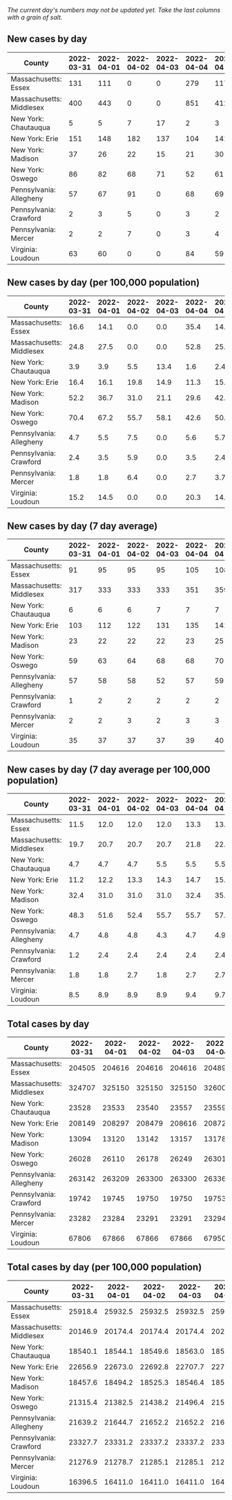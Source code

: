 _The current day's numbers may not be updated yet. Take the last columns with a grain of salt._
## New cases by day

| County | 2022-03-31 | 2022-04-01 | 2022-04-02 | 2022-04-03 | 2022-04-04 | 2022-04-05 | 2022-04-06 |
| --- | --- | --- | --- | --- | --- | --- | --- |
| Massachusetts: Essex | 131 | 111 | 0 | 0 | 279 | 117 |  |
| Massachusetts: Middlesex | 400 | 443 | 0 | 0 | 851 | 412 |  |
| New York: Chautauqua | 5 | 5 | 7 | 17 | 2 | 3 |  |
| New York: Erie | 151 | 148 | 182 | 137 | 104 | 141 |  |
| New York: Madison | 37 | 26 | 22 | 15 | 21 | 30 |  |
| New York: Oswego | 86 | 82 | 68 | 71 | 52 | 61 |  |
| Pennsylvania: Allegheny | 57 | 67 | 91 | 0 | 68 | 69 | 59 |
| Pennsylvania: Crawford | 2 | 3 | 5 | 0 | 3 | 2 | 3 |
| Pennsylvania: Mercer | 2 | 2 | 7 | 0 | 3 | 4 | 2 |
| Virginia: Loudoun | 63 | 60 | 0 | 0 | 84 | 59 | 66 |

## New cases by day (per 100,000 population)

| County | 2022-03-31 | 2022-04-01 | 2022-04-02 | 2022-04-03 | 2022-04-04 | 2022-04-05 | 2022-04-06 |
| --- | --- | --- | --- | --- | --- | --- | --- |
| Massachusetts: Essex | 16.6 | 14.1 | 0.0 | 0.0 | 35.4 | 14.8 |  |
| Massachusetts: Middlesex | 24.8 | 27.5 | 0.0 | 0.0 | 52.8 | 25.6 |  |
| New York: Chautauqua | 3.9 | 3.9 | 5.5 | 13.4 | 1.6 | 2.4 |  |
| New York: Erie | 16.4 | 16.1 | 19.8 | 14.9 | 11.3 | 15.3 |  |
| New York: Madison | 52.2 | 36.7 | 31.0 | 21.1 | 29.6 | 42.3 |  |
| New York: Oswego | 70.4 | 67.2 | 55.7 | 58.1 | 42.6 | 50.0 |  |
| Pennsylvania: Allegheny | 4.7 | 5.5 | 7.5 | 0.0 | 5.6 | 5.7 | 4.9 |
| Pennsylvania: Crawford | 2.4 | 3.5 | 5.9 | 0.0 | 3.5 | 2.4 | 3.5 |
| Pennsylvania: Mercer | 1.8 | 1.8 | 6.4 | 0.0 | 2.7 | 3.7 | 1.8 |
| Virginia: Loudoun | 15.2 | 14.5 | 0.0 | 0.0 | 20.3 | 14.3 | 16.0 |

## New cases by day (7 day average)

| County | 2022-03-31 | 2022-04-01 | 2022-04-02 | 2022-04-03 | 2022-04-04 | 2022-04-05 | 2022-04-06 |
| --- | --- | --- | --- | --- | --- | --- | --- |
| Massachusetts: Essex | 91 | 95 | 95 | 95 | 105 | 108 |  |
| Massachusetts: Middlesex | 317 | 333 | 333 | 333 | 351 | 359 |  |
| New York: Chautauqua | 6 | 6 | 6 | 7 | 7 | 7 |  |
| New York: Erie | 103 | 112 | 122 | 131 | 135 | 141 |  |
| New York: Madison | 23 | 22 | 22 | 22 | 23 | 25 |  |
| New York: Oswego | 59 | 63 | 64 | 68 | 68 | 70 |  |
| Pennsylvania: Allegheny | 57 | 58 | 58 | 52 | 57 | 59 | 59 |
| Pennsylvania: Crawford | 1 | 2 | 2 | 2 | 2 | 2 | 3 |
| Pennsylvania: Mercer | 2 | 2 | 3 | 2 | 3 | 3 | 3 |
| Virginia: Loudoun | 35 | 37 | 37 | 37 | 39 | 40 | 47 |

## New cases by day (7 day average per 100,000 population)

| County | 2022-03-31 | 2022-04-01 | 2022-04-02 | 2022-04-03 | 2022-04-04 | 2022-04-05 | 2022-04-06 |
| --- | --- | --- | --- | --- | --- | --- | --- |
| Massachusetts: Essex | 11.5 | 12.0 | 12.0 | 12.0 | 13.3 | 13.7 |  |
| Massachusetts: Middlesex | 19.7 | 20.7 | 20.7 | 20.7 | 21.8 | 22.3 |  |
| New York: Chautauqua | 4.7 | 4.7 | 4.7 | 5.5 | 5.5 | 5.5 |  |
| New York: Erie | 11.2 | 12.2 | 13.3 | 14.3 | 14.7 | 15.3 |  |
| New York: Madison | 32.4 | 31.0 | 31.0 | 31.0 | 32.4 | 35.2 |  |
| New York: Oswego | 48.3 | 51.6 | 52.4 | 55.7 | 55.7 | 57.3 |  |
| Pennsylvania: Allegheny | 4.7 | 4.8 | 4.8 | 4.3 | 4.7 | 4.9 | 4.9 |
| Pennsylvania: Crawford | 1.2 | 2.4 | 2.4 | 2.4 | 2.4 | 2.4 | 3.5 |
| Pennsylvania: Mercer | 1.8 | 1.8 | 2.7 | 1.8 | 2.7 | 2.7 | 2.7 |
| Virginia: Loudoun | 8.5 | 8.9 | 8.9 | 8.9 | 9.4 | 9.7 | 11.4 |

## Total cases by day

| County | 2022-03-31 | 2022-04-01 | 2022-04-02 | 2022-04-03 | 2022-04-04 | 2022-04-05 | 2022-04-06 |
| --- | --- | --- | --- | --- | --- | --- | --- |
| Massachusetts: Essex | 204505 | 204616 | 204616 | 204616 | 204895 | 205012 |  |
| Massachusetts: Middlesex | 324707 | 325150 | 325150 | 325150 | 326001 | 326413 |  |
| New York: Chautauqua | 23528 | 23533 | 23540 | 23557 | 23559 | 23562 |  |
| New York: Erie | 208149 | 208297 | 208479 | 208616 | 208720 | 208861 |  |
| New York: Madison | 13094 | 13120 | 13142 | 13157 | 13178 | 13208 |  |
| New York: Oswego | 26028 | 26110 | 26178 | 26249 | 26301 | 26362 |  |
| Pennsylvania: Allegheny | 263142 | 263209 | 263300 | 263300 | 263368 | 263437 | 263496 |
| Pennsylvania: Crawford | 19742 | 19745 | 19750 | 19750 | 19753 | 19755 | 19758 |
| Pennsylvania: Mercer | 23282 | 23284 | 23291 | 23291 | 23294 | 23298 | 23300 |
| Virginia: Loudoun | 67806 | 67866 | 67866 | 67866 | 67950 | 68009 | 68075 |

## Total cases by day (per 100,000 population)

| County | 2022-03-31 | 2022-04-01 | 2022-04-02 | 2022-04-03 | 2022-04-04 | 2022-04-05 | 2022-04-06 |
| --- | --- | --- | --- | --- | --- | --- | --- |
| Massachusetts: Essex | 25918.4 | 25932.5 | 25932.5 | 25932.5 | 25967.8 | 25982.7 |  |
| Massachusetts: Middlesex | 20146.9 | 20174.4 | 20174.4 | 20174.4 | 20227.2 | 20252.7 |  |
| New York: Chautauqua | 18540.1 | 18544.1 | 18549.6 | 18563.0 | 18564.6 | 18566.9 |  |
| New York: Erie | 22656.9 | 22673.0 | 22692.8 | 22707.7 | 22719.0 | 22734.4 |  |
| New York: Madison | 18457.6 | 18494.2 | 18525.3 | 18546.4 | 18576.0 | 18618.3 |  |
| New York: Oswego | 21315.4 | 21382.5 | 21438.2 | 21496.4 | 21539.0 | 21588.9 |  |
| Pennsylvania: Allegheny | 21639.2 | 21644.7 | 21652.2 | 21652.2 | 21657.8 | 21663.4 | 21668.3 |
| Pennsylvania: Crawford | 23327.7 | 23331.2 | 23337.2 | 23337.2 | 23340.7 | 23343.1 | 23346.6 |
| Pennsylvania: Mercer | 21276.9 | 21278.7 | 21285.1 | 21285.1 | 21287.8 | 21291.5 | 21293.3 |
| Virginia: Loudoun | 16396.5 | 16411.0 | 16411.0 | 16411.0 | 16431.3 | 16445.6 | 16461.6 |
